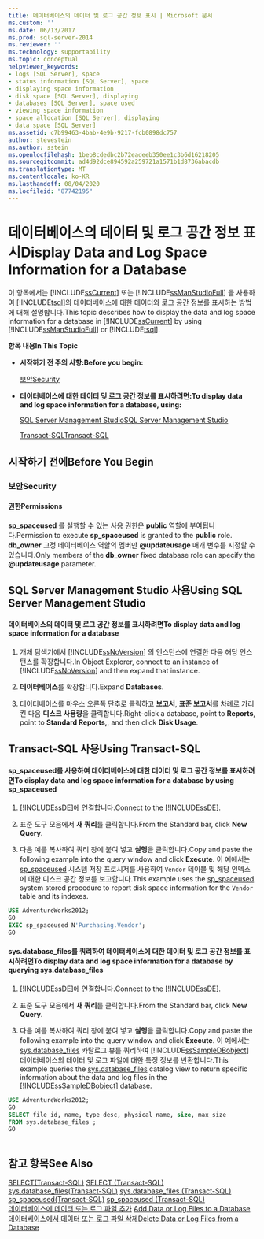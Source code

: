 ```yaml
---
title: 데이터베이스의 데이터 및 로그 공간 정보 표시 | Microsoft 문서
ms.custom: ''
ms.date: 06/13/2017
ms.prod: sql-server-2014
ms.reviewer: ''
ms.technology: supportability
ms.topic: conceptual
helpviewer_keywords:
- logs [SQL Server], space
- status information [SQL Server], space
- displaying space information
- disk space [SQL Server], displaying
- databases [SQL Server], space used
- viewing space information
- space allocation [SQL Server], displaying
- data space [SQL Server]
ms.assetid: c7b99463-4bab-4e9b-9217-fcb0898dc757
author: stevestein
ms.author: sstein
ms.openlocfilehash: 1beb8cdedbc2b72eadeeb350ee1c3b6d16218205
ms.sourcegitcommit: ad4d92dce894592a259721a1571b1d8736abacdb
ms.translationtype: MT
ms.contentlocale: ko-KR
ms.lasthandoff: 08/04/2020
ms.locfileid: "87742195"
---
```

# <a name="display-data-and-log-space-information-for-a-database"></a><span data-ttu-id="d8967-102">데이터베이스의 데이터 및 로그 공간 정보 표시</span><span class="sxs-lookup"><span data-stu-id="d8967-102">Display Data and Log Space Information for a Database</span></span>
  <span data-ttu-id="d8967-103">이 항목에서는 [!INCLUDE[ssCurrent](../../includes/sscurrent-md.md)] 또는 [!INCLUDE[ssManStudioFull](../../includes/ssmanstudiofull-md.md)] 을 사용하여 [!INCLUDE[tsql](../../includes/tsql-md.md)]의 데이터베이스에 대한 데이터와 로그 공간 정보를 표시하는 방법에 대해 설명합니다.</span><span class="sxs-lookup"><span data-stu-id="d8967-103">This topic describes how to display the data and log space information for a database in [!INCLUDE[ssCurrent](../../includes/sscurrent-md.md)] by using [!INCLUDE[ssManStudioFull](../../includes/ssmanstudiofull-md.md)] or [!INCLUDE[tsql](../../includes/tsql-md.md)].</span></span>  
  
 <span data-ttu-id="d8967-104">**항목 내용**</span><span class="sxs-lookup"><span data-stu-id="d8967-104">**In This Topic**</span></span>  
  
-   <span data-ttu-id="d8967-105">**시작하기 전 주의 사항:**</span><span class="sxs-lookup"><span data-stu-id="d8967-105">**Before you begin:**</span></span>  
  
     [<span data-ttu-id="d8967-106">보안</span><span class="sxs-lookup"><span data-stu-id="d8967-106">Security</span></span>](#Security)  
  
-   <span data-ttu-id="d8967-107">**데이터베이스에 대한 데이터 및 로그 공간 정보를 표시하려면:**</span><span class="sxs-lookup"><span data-stu-id="d8967-107">**To display data and log space information for a database, using:**</span></span>  
  
     [<span data-ttu-id="d8967-108">SQL Server Management Studio</span><span class="sxs-lookup"><span data-stu-id="d8967-108">SQL Server Management Studio</span></span>](#SSMSProcedure)  
  
     [<span data-ttu-id="d8967-109">Transact-SQL</span><span class="sxs-lookup"><span data-stu-id="d8967-109">Transact-SQL</span></span>](#TsqlProcedure)  
  
##  <a name="before-you-begin"></a><a name="BeforeYouBegin"></a> <span data-ttu-id="d8967-110">시작하기 전에</span><span class="sxs-lookup"><span data-stu-id="d8967-110">Before You Begin</span></span>  
  
###  <a name="security"></a><a name="Security"></a> <span data-ttu-id="d8967-111">보안</span><span class="sxs-lookup"><span data-stu-id="d8967-111">Security</span></span>  
  
####  <a name="permissions"></a><a name="Permissions"></a> <span data-ttu-id="d8967-112">권한</span><span class="sxs-lookup"><span data-stu-id="d8967-112">Permissions</span></span>  
 <span data-ttu-id="d8967-113">**sp_spaceused** 를 실행할 수 있는 사용 권한은 **public** 역할에 부여됩니다.</span><span class="sxs-lookup"><span data-stu-id="d8967-113">Permission to execute **sp_spaceused** is granted to the **public** role.</span></span> <span data-ttu-id="d8967-114">**db_owner** 고정 데이터베이스 역할의 멤버만 **@updateusage** 매개 변수를 지정할 수 있습니다.</span><span class="sxs-lookup"><span data-stu-id="d8967-114">Only members of the **db_owner** fixed database role can specify the **@updateusage** parameter.</span></span>  
  
##  <a name="using-sql-server-management-studio"></a><a name="SSMSProcedure"></a> <span data-ttu-id="d8967-115">SQL Server Management Studio 사용</span><span class="sxs-lookup"><span data-stu-id="d8967-115">Using SQL Server Management Studio</span></span>  
  
#### <a name="to-display-data-and-log-space-information-for-a-database"></a><span data-ttu-id="d8967-116">데이터베이스의 데이터 및 로그 공간 정보를 표시하려면</span><span class="sxs-lookup"><span data-stu-id="d8967-116">To display data and log space information for a database</span></span>  
  
1.  <span data-ttu-id="d8967-117">개체 탐색기에서 [!INCLUDE[ssNoVersion](../../includes/ssnoversion-md.md)] 의 인스턴스에 연결한 다음 해당 인스턴스를 확장합니다.</span><span class="sxs-lookup"><span data-stu-id="d8967-117">In Object Explorer, connect to an instance of [!INCLUDE[ssNoVersion](../../includes/ssnoversion-md.md)] and then expand that instance.</span></span>  
  
2.  <span data-ttu-id="d8967-118">**데이터베이스**를 확장합니다.</span><span class="sxs-lookup"><span data-stu-id="d8967-118">Expand **Databases**.</span></span>  
  
3.  <span data-ttu-id="d8967-119">데이터베이스를 마우스 오른쪽 단추로 클릭하고 **보고서**, **표준 보고서**를 차례로 가리킨 다음 **디스크 사용량**을 클릭합니다.</span><span class="sxs-lookup"><span data-stu-id="d8967-119">Right-click a database, point to **Reports**, point to **Standard Reports,**, and then click **Disk Usage**.</span></span>  
  
##  <a name="using-transact-sql"></a><a name="TsqlProcedure"></a> <span data-ttu-id="d8967-120">Transact-SQL 사용</span><span class="sxs-lookup"><span data-stu-id="d8967-120">Using Transact-SQL</span></span>  
  
#### <a name="to-display-data-and-log-space-information-for-a-database-by-using-sp_spaceused"></a><span data-ttu-id="d8967-121">sp_spaceused를 사용하여 데이터베이스에 대한 데이터 및 로그 공간 정보를 표시하려면</span><span class="sxs-lookup"><span data-stu-id="d8967-121">To display data and log space information for a database by using sp_spaceused</span></span>  
  
1.  <span data-ttu-id="d8967-122">[!INCLUDE[ssDE](../../includes/ssde-md.md)]에 연결합니다.</span><span class="sxs-lookup"><span data-stu-id="d8967-122">Connect to the [!INCLUDE[ssDE](../../includes/ssde-md.md)].</span></span>  
  
2.  <span data-ttu-id="d8967-123">표준 도구 모음에서 **새 쿼리**를 클릭합니다.</span><span class="sxs-lookup"><span data-stu-id="d8967-123">From the Standard bar, click **New Query**.</span></span>  
  
3.  <span data-ttu-id="d8967-124">다음 예를 복사하여 쿼리 창에 붙여 넣고 **실행**을 클릭합니다.</span><span class="sxs-lookup"><span data-stu-id="d8967-124">Copy and paste the following example into the query window and click **Execute**.</span></span> <span data-ttu-id="d8967-125">이 예에서는 [sp_spaceused](/sql/relational-databases/system-stored-procedures/sp-spaceused-transact-sql) 시스템 저장 프로시저를 사용하여 `Vendor` 테이블 및 해당 인덱스에 대한 디스크 공간 정보를 보고합니다.</span><span class="sxs-lookup"><span data-stu-id="d8967-125">This example uses the [sp_spaceused](/sql/relational-databases/system-stored-procedures/sp-spaceused-transact-sql) system stored procedure to report disk space information for the `Vendor` table and its indexes.</span></span>  
  
```sql  
USE AdventureWorks2012;  
GO  
EXEC sp_spaceused N'Purchasing.Vendor';  
GO  
```  
  
#### <a name="to-display-data-and-log-space-information-for-a-database-by-querying-sysdatabase_files"></a><span data-ttu-id="d8967-126">sys.database_files를 쿼리하여 데이터베이스에 대한 데이터 및 로그 공간 정보를 표시하려면</span><span class="sxs-lookup"><span data-stu-id="d8967-126">To display data and log space information for a database by querying sys.database_files</span></span>  
  
1.  <span data-ttu-id="d8967-127">[!INCLUDE[ssDE](../../includes/ssde-md.md)]에 연결합니다.</span><span class="sxs-lookup"><span data-stu-id="d8967-127">Connect to the [!INCLUDE[ssDE](../../includes/ssde-md.md)].</span></span>  
  
2.  <span data-ttu-id="d8967-128">표준 도구 모음에서 **새 쿼리**를 클릭합니다.</span><span class="sxs-lookup"><span data-stu-id="d8967-128">From the Standard bar, click **New Query**.</span></span>  
  
3.  <span data-ttu-id="d8967-129">다음 예를 복사하여 쿼리 창에 붙여 넣고 **실행**을 클릭합니다.</span><span class="sxs-lookup"><span data-stu-id="d8967-129">Copy and paste the following example into the query window and click **Execute**.</span></span> <span data-ttu-id="d8967-130">이 예에서는 [sys.database_files](/sql/relational-databases/system-catalog-views/sys-database-files-transact-sql) 카탈로그 뷰를 쿼리하여 [!INCLUDE[ssSampleDBobject](../../includes/sssampledbobject-md.md)] 데이터베이스의 데이터 및 로그 파일에 대한 특정 정보를 반환합니다.</span><span class="sxs-lookup"><span data-stu-id="d8967-130">This example queries the [sys.database_files](/sql/relational-databases/system-catalog-views/sys-database-files-transact-sql) catalog view to return specific information about the data and log files in the [!INCLUDE[ssSampleDBobject](../../includes/sssampledbobject-md.md)] database.</span></span>  
  
```sql  
USE AdventureWorks2012;  
GO  
SELECT file_id, name, type_desc, physical_name, size, max_size  
FROM sys.database_files ;  
GO  
  
```  
  
## <a name="see-also"></a><span data-ttu-id="d8967-131">참고 항목</span><span class="sxs-lookup"><span data-stu-id="d8967-131">See Also</span></span>  
 <span data-ttu-id="d8967-132">[SELECT&#40;Transact-SQL&#41;](/sql/t-sql/queries/select-transact-sql) </span><span class="sxs-lookup"><span data-stu-id="d8967-132">[SELECT &#40;Transact-SQL&#41;](/sql/t-sql/queries/select-transact-sql) </span></span>  
 <span data-ttu-id="d8967-133">[sys.database_files&#40;Transact-SQL&#41;](/sql/relational-databases/system-catalog-views/sys-database-files-transact-sql) </span><span class="sxs-lookup"><span data-stu-id="d8967-133">[sys.database_files &#40;Transact-SQL&#41;](/sql/relational-databases/system-catalog-views/sys-database-files-transact-sql) </span></span>  
 <span data-ttu-id="d8967-134">[sp_spaceused&#40;Transact-SQL&#41;](/sql/relational-databases/system-stored-procedures/sp-spaceused-transact-sql) </span><span class="sxs-lookup"><span data-stu-id="d8967-134">[sp_spaceused &#40;Transact-SQL&#41;](/sql/relational-databases/system-stored-procedures/sp-spaceused-transact-sql) </span></span>  
 <span data-ttu-id="d8967-135">[데이터베이스에 데이터 또는 로그 파일 추가](add-data-or-log-files-to-a-database.md) </span><span class="sxs-lookup"><span data-stu-id="d8967-135">[Add Data or Log Files to a Database](add-data-or-log-files-to-a-database.md) </span></span>  
 [<span data-ttu-id="d8967-136">데이터베이스에서 데이터 또는 로그 파일 삭제</span><span class="sxs-lookup"><span data-stu-id="d8967-136">Delete Data or Log Files from a Database</span></span>](delete-data-or-log-files-from-a-database.md)  
  
  
